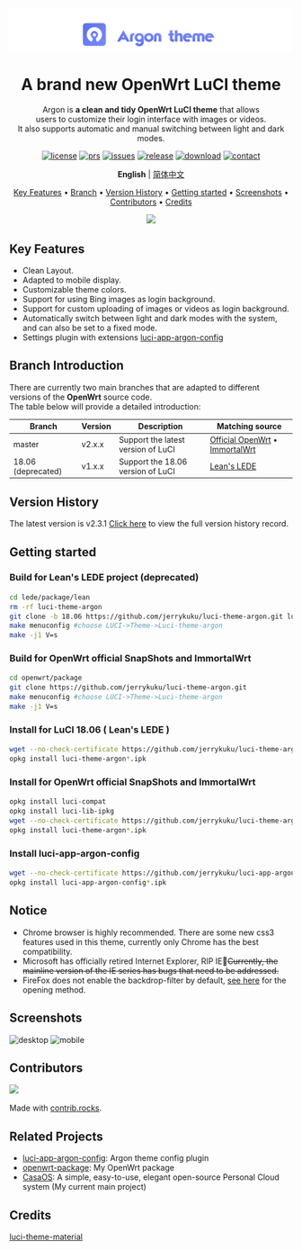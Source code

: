 <!-- markdownlint-configure-file {
  "MD013": {
    "code_blocks": false,
    "tables": false,
    "line_length":200
  },
  "MD033": false,
  "MD041": false
} -->

[license]: /LICENSE
[license-badge]: https://img.shields.io/github/license/jerrykuku/luci-theme-argon?style=flat-square&a=1
[prs]: https://github.com/jerrykuku/luci-theme-argon/pulls
[prs-badge]: https://img.shields.io/badge/PRs-welcome-brightgreen.svg?style=flat-square
[issues]: https://github.com/jerrykuku/luci-theme-argon/issues/new
[issues-badge]: https://img.shields.io/badge/Issues-welcome-brightgreen.svg?style=flat-square
[release]: https://github.com/jerrykuku/luci-theme-argon/releases
[release-badge]: https://img.shields.io/github/v/release/jerrykuku/luci-theme-argon?style=flat-square
[download]: https://github.com/jerrykuku/luci-theme-argon/releases
[download-badge]: https://img.shields.io/github/downloads/jerrykuku/luci-theme-argon/total?style=flat-square
[contact]: https://t.me/jerryk6
[contact-badge]: https://img.shields.io/badge/Contact-telegram-blue?style=flat-square
[en-us-link]: /README.md
[zh-cn-link]: /README_ZH.md
[en-us-release-log]: /RELEASE.md
[zh-cn-release-log]: /RELEASE_ZH.md
[config-link]: https://github.com/jerrykuku/luci-app-argon-config/releases
[lede]: https://github.com/coolsnowwolf/lede
[official]: https://github.com/openwrt/openwrt
[immortalwrt]: https://github.com/immortalwrt/immortalwrt

<div align="center">
<img src="https://raw.githubusercontent.com/jerrykuku/staff/master/argon_title4.svg">

# A brand new OpenWrt LuCI theme

Argon is **a clean and tidy OpenWrt LuCI theme** that allows<br/>
users to customize their login interface with images or videos.  
It also supports automatic and manual switching between light and dark modes.

[![license][license-badge]][license]
[![prs][prs-badge]][prs]
[![issues][issues-badge]][issues]
[![release][release-badge]][release]
[![download][download-badge]][download]
[![contact][contact-badge]][contact]

**English** |
[简体中文][zh-cn-link]

[Key Features](#key-features) •
[Branch](#branch-introduction) •
[Version History](#version-history) •
[Getting started](#getting-started) •
[Screenshots](#screenshots) •
[Contributors](#contributors) •
[Credits](#credits)

<img src="https://raw.githubusercontent.com/jerrykuku/staff/master/argon2.gif">
</div>

## Key Features

- Clean Layout.
- Adapted to mobile display.
- Customizable theme colors.
- Support for using Bing images as login background.
- Support for custom uploading of images or videos as login background.
- Automatically switch between light and dark modes with the system, and can also be set to a fixed mode.
- Settings plugin with extensions [luci-app-argon-config][config-link]

## Branch Introduction

There are currently two main branches that are adapted to different versions of the **OpenWrt** source code.  
The table below will provide a detailed introduction:

| Branch | Version | Description                        | Matching source                                           |
| ------ | ------- | ---------------------------------- | --------------------------------------------------------- |
| master | v2.x.x  | Support the latest version of LuCI | [Official OpenWrt][official] • [ImmortalWrt][immortalwrt] |
| 18.06 (deprecated) | v1.x.x  | Support the 18.06 version of LuCI   | [Lean's LEDE][lede]                                         |

## Version History

The latest version is v2.3.1 [Click here][en-us-release-log] to view the full version history record.

## Getting started

### Build for Lean's LEDE project (deprecated)

```bash
cd lede/package/lean
rm -rf luci-theme-argon
git clone -b 18.06 https://github.com/jerrykuku/luci-theme-argon.git luci-theme-argon
make menuconfig #choose LUCI->Theme->Luci-theme-argon
make -j1 V=s
```

### Build for OpenWrt official SnapShots and ImmortalWrt

```bash
cd openwrt/package
git clone https://github.com/jerrykuku/luci-theme-argon.git
make menuconfig #choose LUCI->Theme->Luci-theme-argon
make -j1 V=s
```

### Install for LuCI 18.06 ( Lean's LEDE )

```bash
wget --no-check-certificate https://github.com/jerrykuku/luci-theme-argon/releases/download/v1.8.2/luci-theme-argon_1.8.2-20230609_all.ipk
opkg install luci-theme-argon*.ipk
```

### Install for OpenWrt official SnapShots and ImmortalWrt

```bash
opkg install luci-compat
opkg install luci-lib-ipkg
wget --no-check-certificate https://github.com/jerrykuku/luci-theme-argon/releases/download/v2.3.1/luci-theme-argon_2.3.1_all.ipk
opkg install luci-theme-argon*.ipk
```

### Install luci-app-argon-config

```bash
wget --no-check-certificate https://github.com/jerrykuku/luci-app-argon-config/releases/download/v0.9/luci-app-argon-config_0.9_all.ipk
opkg install luci-app-argon-config*.ipk
```

## Notice

- Chrome browser is highly recommended. There are some new css3 features used in this theme, currently only Chrome has the best compatibility.
- Microsoft has officially retired Internet Explorer, RIP IE🙏<del>Currently, the mainline version of the IE series has bugs that need to be addressed.</del>
- FireFox does not enable the backdrop-filter by default, [see here](https://developer.mozilla.org/zh-CN/docs/Web/CSS/backdrop-filter) for the opening method.

## Screenshots

![desktop](/Screenshots/screenshot_pc.jpg)
![mobile](/Screenshots/screenshot_phone.jpg)

## Contributors

<a href="https://github.com/jerrykuku/luci-theme-argon/graphs/contributors">
  <img src="https://contrib.rocks/image?repo=jerrykuku/luci-theme-argon&v=2" />
</a>

Made with [contrib.rocks](https://contrib.rocks).

## Related Projects

- [luci-app-argon-config](https://github.com/jerrykuku/luci-app-argon-config): Argon theme config plugin
- [openwrt-package](https://github.com/jerrykuku/openwrt-package): My OpenWrt package
- [CasaOS](https://github.com/IceWhaleTech/CasaOS): A simple, easy-to-use, elegant open-source Personal Cloud system (My current main project)

## Credits

[luci-theme-material](https://github.com/LuttyYang/luci-theme-material/)
